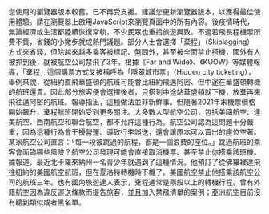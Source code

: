 您使用的瀏覽器版本較舊，已不再受支援。建議您更新瀏覽器版本，以獲得最佳使用體驗。請在瀏覽器上啟用JavaScript來瀏覽頁面中的所有內容。後疫情時代，無論經濟或生活都陸續恢復常軌，不少民眾也重拾旅遊興致。不過若飛長程機票所費不貲，省錢的小撇步就成熱門議題。部分人士會選擇「棄程」（Skiplagging）方式來省錢，但除越來越多乘客被標記、盤問外，甚至被全面禁止搭機，國外有人被抓到後，就被航空公司禁飛了3年。根據《Far and Wide》、《KUOW》等媒體報導，「棄程」這個購票方式又被稱呼為「隱藏城市票」（Hidden city ticketing），舉例來說，從紐約直飛華盛頓的航班可能會比紐約飛邁阿密、但中途在華盛頓轉機的航班還貴。因此部分旅客便會選擇後者，只搭到中途站華盛頓就下機，放棄再來飛往邁阿密的航班。報導指出，這種做法並非新鮮事。但隨著2021年末機票價格開始飆升，棄程航班開始受到更多關注。大多數大型航空公司，包括美國航空、達美航空、西南航空和聯合航空，都不允許這種行為。航空公司認為這問題十分嚴重，因為這種行為會干擾營運、導致行李誤送，還會讓原本可以賣出的座位空著。某家航空公司直言：「每一段被跳過的航程，都是一個浪費的座位。」跳過航班的乘客會面臨哪些風險？航空公司發現可能會直接取消機票、甚至禁止你搭乘該班機。據報道，最近北卡羅來納州一名青少年就遇到了這種情況。他預訂了從佛羅裡達飛往紐約的美國航空航班，但在夏洛特轉機時下機了。美國航空禁止他搭乘該航空公司的航班三年。也有國內旅遊達人表示，棄程通常是兩段以上的轉機行程。曾有外籍航空因為違反運送條款而提告旅客，並且加入禁飛清單的案例；亞洲航空目前沒有聽到類似或者黑名單。